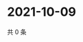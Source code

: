 # 2021-10-09

共 0 条

<!-- BEGIN WEIBO -->
<!-- 最后更新时间 Sat Oct 09 2021 14:12:44 GMT+0800 (China Standard Time) -->

<!-- END WEIBO -->
